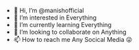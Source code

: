- 👋 Hi, I’m @manishofficial
- 👀 I’m interested in Everything
- 🌱 I’m currently learning Everything
- 💞️ I’m looking to collaborate on Anything
- 📫 How to reach me Any Socical Media 😜

<!---
manishofficial/manishofficial is a ✨ special ✨ repository because its `README.md` (this file) appears on your GitHub profile.
You can click the Preview link to take a look at your changes.
--->
